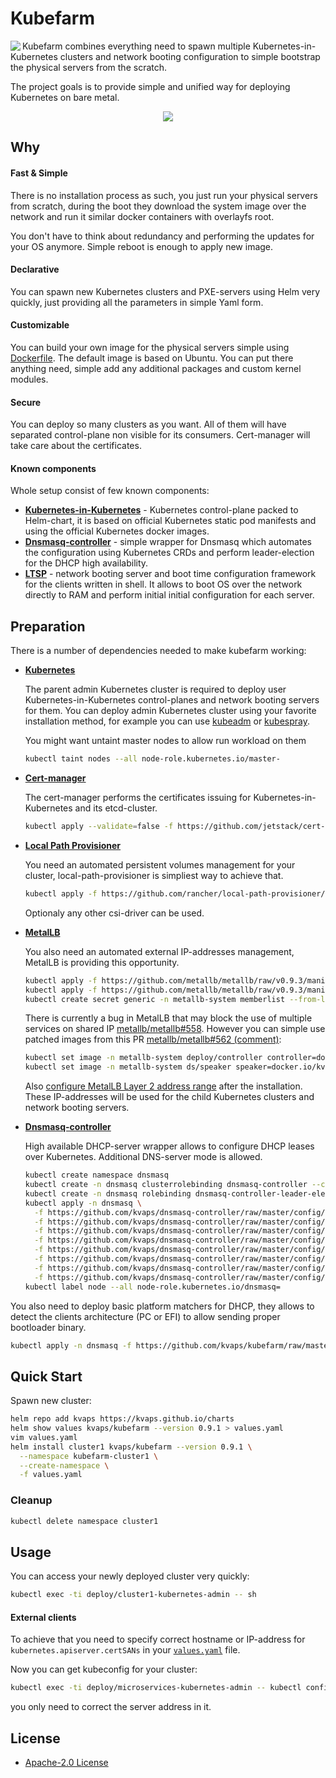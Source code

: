 
Kubefarm
========

<img align=left src="https://avatars1.githubusercontent.com/u/68351149?s=150&u=b8b4cb0f364281274159d4098090c0e229370cf0">

Kubefarm combines everything need to spawn multiple Kubernetes-in-Kubernetes clusters and network booting configuration to simple bootstrap the physical servers from the scratch.

The project goals is to provide simple and unified way for deploying Kubernetes on bare metal.

<p align="center">
<img src="https://gist.githubusercontent.com/kvaps/c969930f561b24c1f4c09802d5e225c8/raw/6347f81814d1eb56ccd2d4cbdb2a8617965cfa9d/kubefarm.png">
</p>

## Why

#### Fast & Simple

There is no installation process as such, you just run your physical servers from scratch, during the boot they download the system image over the network and run it similar docker containers with overlayfs root.

You don't have to think about redundancy and performing the updates for your OS anymore. Simple reboot is enough to apply new image.

#### Declarative

You can spawn new Kubernetes clusters and PXE-servers using Helm very quickly, just providing all the parameters in simple Yaml form.

#### Customizable

You can build your own image for the physical servers simple using [Dockerfile]. The default image is based on Ubuntu. You can put there anything need, simple add any additional packages and custom kernel modules.

[Dockerfile]: https://github.com/kvaps/kubefarm/blob/master/build/ltsp/Dockerfile

#### Secure

You can deploy so many clusters as you want. All of them will have separated control-plane non visible for its consumers. Cert-manager will take care about the certificates.

#### Known components


Whole setup consist of few known components:

- **[Kubernetes-in-Kubernetes]** - Kubernetes control-plane packed to Helm-chart, it is based on official Kubernetes static pod manifests and using the official Kubernetes docker images.
- **[Dnsmasq-controller]** - simple wrapper for Dnsmasq which automates the configuration using Kubernetes CRDs and perform leader-election for the DHCP high availability.
- **[LTSP]** - network booting server and boot time configuration framework for the clients written in shell. It allows to boot OS over the network directly to RAM and perform initial initial configuration for each server.

[Kubernetes-in-Kubernetes]: https://github.com/kvaps/kubernetes-in-kubernetes
[Dnsmasq-controller]: https://github.com/kvaps/dnsmasq-controller
[LTSP]: https://github.com/ltsp/ltsp

## Preparation

There is a number of dependencies needed to make kubefarm working:

* **[Kubernetes]**

  The parent admin Kubernetes cluster is required to deploy user Kubernetes-in-Kubernetes control-planes and network booting servers for them.
  You can deploy admin Kubernetes cluster using your favorite installation method, for example you can use [kubeadm] or [kubespray].
  
  [kubeadm]: https://kubernetes.io/docs/setup/production-environment/tools/kubeadm/high-availability/
  [kubespray]: https://github.com/kubernetes-sigs/kubespray

  You might want untaint master nodes to allow run workload on them

  ```bash
  kubectl taint nodes --all node-role.kubernetes.io/master-
  ```

* **[Cert-manager]**

  The cert-manager performs the certificates issuing for Kubernetes-in-Kubernetes and its etcd-cluster.
  
  ```bash
  kubectl apply --validate=false -f https://github.com/jetstack/cert-manager/releases/download/v1.0.1/cert-manager.yaml
  ```
  
* **[Local Path Provisioner]**

  You need an automated persistent volumes management for your cluster, local-path-provisioner is simpliest way to achieve that.

  ```bash
  kubectl apply -f https://github.com/rancher/local-path-provisioner/raw/master/deploy/local-path-storage.yaml
  ```

  Optionaly any other csi-driver can be used.
  
* **[MetalLB]**

  You also need an automated external IP-addresses management, MetalLB is providing this opportunity.
  
  ```bash
  kubectl apply -f https://github.com/metallb/metallb/raw/v0.9.3/manifests/namespace.yaml
  kubectl apply -f https://github.com/metallb/metallb/raw/v0.9.3/manifests/metallb.yaml
  kubectl create secret generic -n metallb-system memberlist --from-literal=secretkey="$(openssl rand -base64 128)"
  ```

  There is currently a bug in MetalLB that may block the use of multiple services on shared IP [metallb/metallb#558](https://github.com/metallb/metallb/issues/558).
  However you can simple use patched images from this PR [metallb/metallb#562 (comment)](https://github.com/metallb/metallb/pull/562#issuecomment-724066537):

  ```bash
  kubectl set image -n metallb-system deploy/controller controller=docker.io/kvaps/metallb-controller:a3047c4d
  kubectl set image -n metallb-system ds/speaker speaker=docker.io/kvaps/metallb-controller:a3047c4d
  ```

  Also [configure MetalLB Layer 2 address range](https://metallb.universe.tf/configuration/#layer-2-configuration) after the installation.  
  These IP-addresses will be used for the child Kubernetes clusters and network booting servers.

* **[Dnsmasq-controller]**

  High available DHCP-server wrapper allows to configure DHCP leases over Kubernetes. Additional DNS-server mode is allowed.

  ```bash
  kubectl create namespace dnsmasq
  kubectl create -n dnsmasq clusterrolebinding dnsmasq-controller --clusterrole dnsmasq-controller --serviceaccount dnsmasq:dnsmasq-controller
  kubectl create -n dnsmasq rolebinding dnsmasq-controller-leader-election --role dnsmasq-controller-leader-election --serviceaccount dnsmasq:dnsmasq-controller
  kubectl apply -n dnsmasq \
    -f https://github.com/kvaps/dnsmasq-controller/raw/master/config/crd/bases/dnsmasq.kvaps.cf_dhcphosts.yaml \
    -f https://github.com/kvaps/dnsmasq-controller/raw/master/config/crd/bases/dnsmasq.kvaps.cf_dhcpoptions.yaml \
    -f https://github.com/kvaps/dnsmasq-controller/raw/master/config/crd/bases/dnsmasq.kvaps.cf_dnshosts.yaml \
    -f https://github.com/kvaps/dnsmasq-controller/raw/master/config/crd/bases/dnsmasq.kvaps.cf_dnsmasqoptions.yaml \
    -f https://github.com/kvaps/dnsmasq-controller/raw/master/config/rbac/service_account.yaml \
    -f https://github.com/kvaps/dnsmasq-controller/raw/master/config/rbac/role.yaml \
    -f https://github.com/kvaps/dnsmasq-controller/raw/master/config/rbac/leader_election_role.yaml \
    -f https://github.com/kvaps/dnsmasq-controller/raw/master/config/controller/dhcp-server.yaml
  kubectl label node --all node-role.kubernetes.io/dnsmasq=
  ```
  
You also need to deploy basic platform matchers for DHCP, they allows to detect the clients architecture (PC or EFI) to allow sending proper bootloader binary.

```bash
kubectl apply -n dnsmasq -f https://github.com/kvaps/kubefarm/raw/master/deploy/dhcp-platform-matchers.yaml
```

[Kubernetes]: https://kubernetes.io/
[Cert-manager]: https://cert-manager.io
[Local Path Provisioner]: https://github.com/rancher/local-path-provisioner
[MetalLB]: https://metallb.universe.tf
[Dnsmasq-controller]: https://github.com/kvaps/dnsmasq-controller



## Quick Start

Spawn new cluster:

```bash
helm repo add kvaps https://kvaps.github.io/charts
helm show values kvaps/kubefarm --version 0.9.1 > values.yaml
vim values.yaml
helm install cluster1 kvaps/kubefarm --version 0.9.1 \
  --namespace kubefarm-cluster1 \
  --create-namespace \
  -f values.yaml
```

### Cleanup

```bash
kubectl delete namespace cluster1
```

## Usage

You can access your newly deployed cluster very quickly:

```bash
kubectl exec -ti deploy/cluster1-kubernetes-admin -- sh
```

#### External clients

To achieve that you need to specify correct hostname or IP-address for `kubernetes.apiserver.certSANs` in your [`values.yaml`](deploy/helm/kubefarm/values.yaml) file.

Now you can get kubeconfig for your cluster:

```bash
kubectl exec -ti deploy/microservices-kubernetes-admin -- kubectl config view --flatten
```

you only need to correct the server address in it.

## License

* [Apache-2.0 License](LICENSE)
